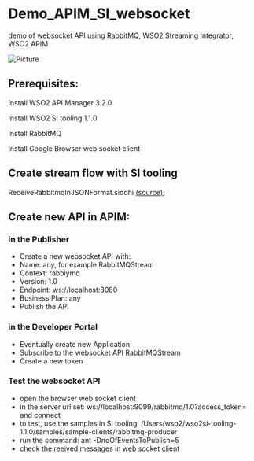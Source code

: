 # Demo_APIM_SI_websocket
demo of websocket API using RabbitMQ, WSO2 Streaming Integrator, WSO2 APIM

![Picture](Image.png)

## Prerequisites:

Install WSO2 API Manager 3.2.0 

Install WSO2 SI tooling 1.1.0

Install RabbitMQ

Install Google Browser web socket client 

## Create stream flow with SI tooling
ReceiveRabbitmqInJSONFormat.siddhi [(source)](ReceiveRabbitmqInJSONFormat.siddhi);

## Create new API in APIM:

### in the Publisher
- Create a new websocket API with:
- Name: any, for example RabbitMQStream
- Context: rabbiymq
- Version: 1.0
- Endpoint: ws://localhost:8080
- Business Plan: any
- Publish the API

### in the Developer Portal
- Eventually create new Application
- Subscribe to the websocket API RabbitMQStream
- Create a new token

### Test the websocket API
- open the browser web socket client
- in the server url set: ws://localhost:9099/rabbitmq/1.0?access_token=<token> and connect
- to test, use the samples in SI tooling: /Users/wso2/wso2si-tooling-1.1.0/samples/sample-clients/rabbitmq-producer
- run the command: ant -DnoOfEventsToPublish=5
- check the reeived messages in web socket client
